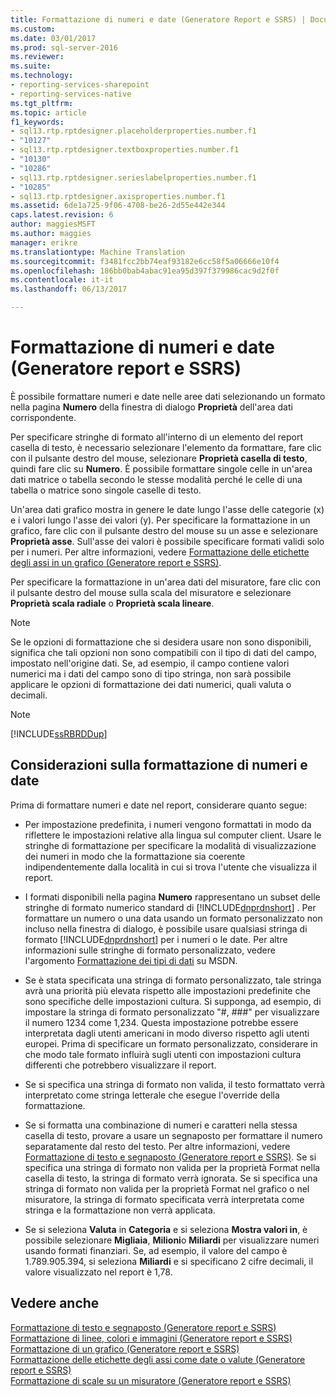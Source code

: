 ```yaml
---
title: Formattazione di numeri e date (Generatore Report e SSRS) | Documenti Microsoft
ms.custom: 
ms.date: 03/01/2017
ms.prod: sql-server-2016
ms.reviewer: 
ms.suite: 
ms.technology:
- reporting-services-sharepoint
- reporting-services-native
ms.tgt_pltfrm: 
ms.topic: article
f1_keywords:
- sql13.rtp.rptdesigner.placeholderproperties.number.f1
- "10127"
- sql13.rtp.rptdesigner.textboxproperties.number.f1
- "10130"
- "10286"
- sql13.rtp.rptdesigner.serieslabelproperties.number.f1
- "10285"
- sql13.rtp.rptdesigner.axisproperties.number.f1
ms.assetid: 6de1a725-9f06-4708-be26-2d55e442e344
caps.latest.revision: 6
author: maggiesMSFT
ms.author: maggies
manager: erikre
ms.translationtype: Machine Translation
ms.sourcegitcommit: f3481fcc2bb74eaf93182e6cc58f5a06666e10f4
ms.openlocfilehash: 186bb0bab4abac91ea95d397f379986cac9d2f0f
ms.contentlocale: it-it
ms.lasthandoff: 06/13/2017

---
```

# <a name="formatting-numbers-and-dates-report-builder-and-ssrs"></a>Formattazione di numeri e date (Generatore report e SSRS)
  È possibile formattare numeri e date nelle aree dati selezionando un formato nella pagina **Numero** della finestra di dialogo **Proprietà** dell'area dati corrispondente.  
  
 Per specificare stringhe di formato all'interno di un elemento del report casella di testo, è necessario selezionare l'elemento da formattare, fare clic con il pulsante destro del mouse, selezionare **Proprietà casella di testo**, quindi fare clic su **Numero**. È possibile formattare singole celle in un'area dati matrice o tabella secondo le stesse modalità perché le celle di una tabella o matrice sono singole caselle di testo.  
  
 Un'area dati grafico mostra in genere le date lungo l'asse delle categorie (x) e i valori lungo l'asse dei valori (y). Per specificare la formattazione in un grafico, fare clic con il pulsante destro del mouse su un asse e selezionare **Proprietà asse**. Sull'asse dei valori è possibile specificare formati validi solo per i numeri. Per altre informazioni, vedere [Formattazione delle etichette degli assi in un grafico &#40;Generatore report e SSRS&#41;](../../reporting-services/report-design/formatting-axis-labels-on-a-chart-report-builder-and-ssrs.md).  
  
 Per specificare la formattazione in un'area dati del misuratore, fare clic con il pulsante destro del mouse sulla scala del misuratore e selezionare **Proprietà scala radiale** o **Proprietà scala lineare**.  
  
> [!NOTE]  
>  Se le opzioni di formattazione che si desidera usare non sono disponibili, significa che tali opzioni non sono compatibili con il tipo di dati del campo, impostato nell'origine dati. Se, ad esempio, il campo contiene valori numerici ma i dati del campo sono di tipo stringa, non sarà possibile applicare le opzioni di formattazione dei dati numerici, quali valuta o decimali.  
  
> [!NOTE]  
>  [!INCLUDE[ssRBRDDup](../../includes/ssrbrddup-md.md)]  
  
## <a name="considerations-for-formatting-numbers-and-dates"></a>Considerazioni sulla formattazione di numeri e date  
 Prima di formattare numeri e date nel report, considerare quanto segue:  
  
-   Per impostazione predefinita, i numeri vengono formattati in modo da riflettere le impostazioni relative alla lingua sul computer client. Usare le stringhe di formattazione per specificare la modalità di visualizzazione dei numeri in modo che la formattazione sia coerente indipendentemente dalla località in cui si trova l'utente che visualizza il report.  
  
-   I formati disponibili nella pagina **Numero** rappresentano un subset delle stringhe di formato numerico standard di [!INCLUDE[dnprdnshort](../../includes/dnprdnshort-md.md)] . Per formattare un numero o una data usando un formato personalizzato non incluso nella finestra di dialogo, è possibile usare qualsiasi stringa di formato [!INCLUDE[dnprdnshort](../../includes/dnprdnshort-md.md)] per i numeri o le date. Per altre informazioni sulle stringhe di formato personalizzato, vedere l'argomento [Formattazione dei tipi di dati](http://go.microsoft.com/fwlink/?LinkId=112024) su MSDN.  
  
-   Se è stata specificata una stringa di formato personalizzato, tale stringa avrà una priorità più elevata rispetto alle impostazioni predefinite che sono specifiche delle impostazioni cultura. Si supponga, ad esempio, di impostare la stringa di formato personalizzato "#, ###" per visualizzare il numero 1234 come 1,234. Questa impostazione potrebbe essere interpretata dagli utenti americani in modo diverso rispetto agli utenti europei. Prima di specificare un formato personalizzato, considerare in che modo tale formato influirà sugli utenti con impostazioni cultura differenti che potrebbero visualizzare il report.  
  
-   Se si specifica una stringa di formato non valida, il testo formattato verrà interpretato come stringa letterale che esegue l'override della formattazione.  
  
-   Se si formatta una combinazione di numeri e caratteri nella stessa casella di testo, provare a usare un segnaposto per formattare il numero separatamente dal resto del testo. Per altre informazioni, vedere [Formattazione di testo e segnaposto &#40;Generatore report e SSRS&#41;](../../reporting-services/report-design/formatting-text-and-placeholders-report-builder-and-ssrs.md). Se si specifica una stringa di formato non valida per la proprietà Format nella casella di testo, la stringa di formato verrà ignorata. Se si specifica una stringa di formato non valida per la proprietà Format nel grafico o nel misuratore, la stringa di formato specificata verrà interpretata come stringa e la formattazione non verrà applicata.  
  
-   Se si seleziona **Valuta** in **Categoria** e si seleziona **Mostra valori in**, è possibile selezionare **Migliaia**, **Milioni**o **Miliardi** per visualizzare numeri usando formati finanziari. Se, ad esempio, il valore del campo è 1.789.905.394, si seleziona **Miliardi** e si specificano 2 cifre decimali, il valore visualizzato nel report è 1,78.  
  
## <a name="see-also"></a>Vedere anche  
 [Formattazione di testo e segnaposto &#40;Generatore report e SSRS&#41;](../../reporting-services/report-design/formatting-text-and-placeholders-report-builder-and-ssrs.md)   
 [Formattazione di linee, colori e immagini &#40;Generatore report e SSRS&#41;](../../reporting-services/report-design/formatting-lines-colors-and-images-report-builder-and-ssrs.md)   
 [Formattazione di un grafico &#40;Generatore report e SSRS&#41;](../../reporting-services/report-design/formatting-a-chart-report-builder-and-ssrs.md)   
 [Formattazione delle etichette degli assi come date o valute &#40;Generatore report e SSRS&#41;](../../reporting-services/report-design/format-axis-labels-as-dates-or-currencies-report-builder-and-ssrs.md)   
 [Formattazione di scale su un misuratore &#40;Generatore report e SSRS&#41;](../../reporting-services/report-design/formatting-scales-on-a-gauge-report-builder-and-ssrs.md)  
  
  
